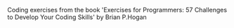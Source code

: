 Coding exercises from the book 'Exercises for Programmers: 57 Challenges to Develop Your Coding Skills' by Brian P.Hogan
